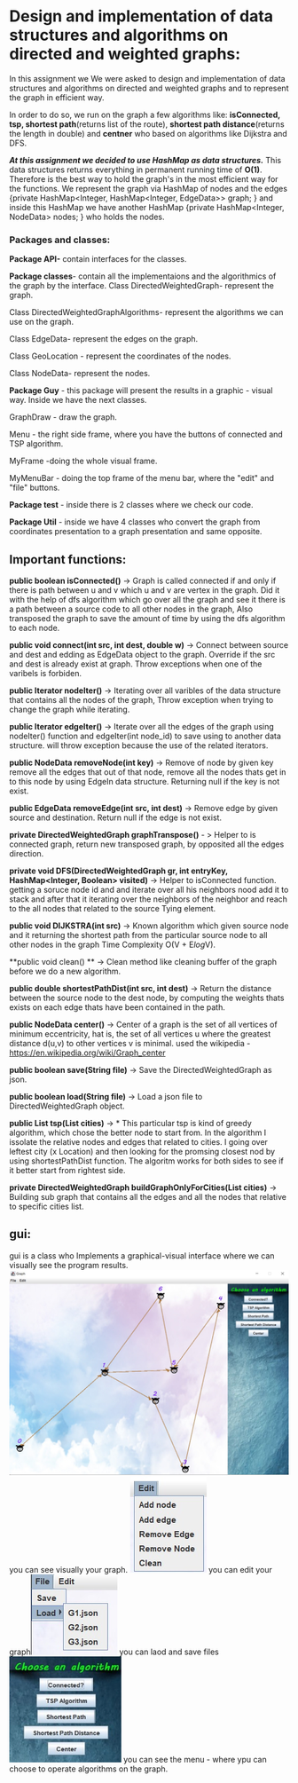 # Design and implementation of data structures and algorithms on directed and weighted graphs:
In this assignment we We were asked to design and implementation of data structures and algorithms on directed and weighted graphs and to represent the graph in efficient way.

In order to do so, we run on the graph a few algorithms like:
**isConnected, tsp, shortest path**(returns list of the route),
**shortest path distance**(returns the length in double)
and **centner** who based on algorithms like Dijkstra and DFS.

**_At this assignment we decided to use HashMap as data structures._**
This data structures returns everything in permanent running time of **O(1)**. Therefore is the best way to hold the graph's in the most efficient way for the functions.
We represent the graph via HashMap of nodes and the edges {private HashMap<Integer, HashMap<Integer, EdgeData>> graph; }
and inside this HashMap we have another HashMap {private HashMap<Integer, NodeData> nodes; } who holds the nodes.

### Packages and classes:

**Package API-** contain interfaces for the classes.

**Package classes**- contain all the implementaions and the algorithmics of the graph by the interface.
Class DirectedWeightedGraph- represent the graph.

Class DirectedWeightedGraphAlgorithms- represent the algorithms we can use on the graph.

Class EdgeData- represent the edges on the graph.

Class GeoLocation - represent the coordinates of the nodes.

Class NodeData- represent the nodes.

**Package Guy** - this package will present the results in a graphic - visual way.
Inside we have the next classes.

GraphDraw - draw the graph.

Menu - the right side frame, where you have the buttons of connected and TSP algorithm.

MyFrame -doing the whole visual frame.

MyMenuBar - doing the top frame of the menu bar, where the "edit" and "file" buttons.

**Package test** - inside there is 2 classes where we check our code.

**Package Util** - inside we have 4 classes who convert the graph from coordinates presentation to a graph presentation and same opposite.

## Important functions:


**public boolean isConnected()** -> Graph is called connected if and only if there is path between u and v which u and v are vertex in the graph. Did it with the help of dfs algorithm which go over all the graph and see it there is a path between a source code to all other nodes in the graph, Also transposed the graph to save the amount of time by using the dfs algorithm to each node.

**public void connect(int src, int dest, double w)** ->  Connect between source and dest and edding as EdgeData object to the graph. Override if the src and dest is already exist at graph. Throw exceptions when one of the varibels is forbiden.

**public Iterator<NodeData> nodeIter()** ->  Iterating over all varibles of the data structure that contains all the nodes of the graph, Throw exception when trying to change the graph while iterating.

**public Iterator<EdgeData> edgeIter()** -> Iterate over all the edges of the graph using nodeIter() function and edgeIter(int node_id) to save using to another data structure. will throw exception because the use of the related iterators.

**public NodeData removeNode(int key)** -> Remove of node by given key remove all the edges that out of that node, remove all the nodes thats get in to this node by using EdgeIn data structure. Returning null if the key is not exist.

**public EdgeData removeEdge(int src, int dest)** -> Remove edge by given source and destination. Return null if the edge is not exist.

**private DirectedWeightedGraph graphTranspose()** - > Helper to is connected graph, return new transposed graph, by opposited all the edges direction.

**private void DFS(DirectedWeightedGraph gr, int entryKey, HashMap<Integer, Boolean> visited)** -> Helper to isConnected function. getting a soruce node id and and iterate over all his neighbors nood add it to stack and after that it iterating over the neighbors of the neighbor and reach to the all nodes that related to the source Tying element.

**public void DIJKSTRA(int src)** -> Known algorithm which given source node and it returning the shortest path from the particular source node to all other nodes in the graph Time Complexity O(V + E*log*V).

**public void clean() ** -> Clean method like cleaning buffer of the graph before we do a new algorithm.

**public double shortestPathDist(int src, int dest)** -> Return the distance between the source node to the dest node, by computing the weights thats exists on each edge thats have been contained in the path.

**public NodeData center()** -> Center of a graph is the set of all vertices of minimum eccentricity, hat is, the set of all vertices u where the greatest distance d(u,v) to other vertices v is minimal. used the wikipedia - https://en.wikipedia.org/wiki/Graph_center

**public boolean save(String file)** -> Save the DirectedWeightedGraph as json.

**public boolean load(String file)** -> Load a json file to DirectedWeightedGraph object.

**public List<NodeData> tsp(List<NodeData> cities)** -> * This particular tsp is kind of greedy algorithm, which chose the better node to start from. In the algorithm I issolate the relative nodes and edges that related to cities. I going over leftest city (x Location) and then looking for the promsing closest nod by using shortestPathDist function. The algoritm works for both sides to see if it better start from rightest side.

**private DirectedWeightedGraph buildGraphOnlyForCities(List<NodeData> cities)** -> Building sub graph that contains all the edges and all the nodes that relative to specific cities list.

## gui:
gui is a class who Implements a graphical-visual interface where we can visually see the program results.
![you can see visually your graph](https://github.com/JosefMamo12/Ex2_OOP/blob/master/image/graph.jpeg)
you can see visually your graph.
![you can edit your graph](https://github.com/JosefMamo12/Ex2_OOP/blob/master/image/edit.jpeg)
you can edit your graph![you can laod and save files](https://github.com/JosefMamo12/Ex2_OOP/blob/master/image/file%20%20-%20status%20bar.jpeg)
you can laod and save files
![you can see the menu - where ypu can choose to operate algorithms on the graph](https://github.com/JosefMamo12/Ex2_OOP/blob/master/image/menu.jpeg)
you can see the menu - where ypu can choose to operate algorithms on the graph.
